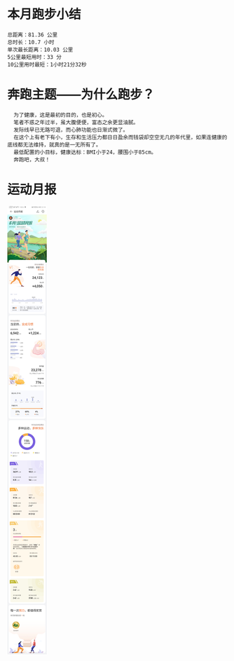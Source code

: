 # 本月跑步小结
```
总距离：81.36 公里
总时长：10.7 小时
单次最长距离：10.03 公里
5公里最短用时：33 分
10公里用时最短：1小时21分32秒
```
# 奔跑主题——为什么跑步？
```
  为了健康，这是最初的目的，也是初心。
  笔者不惑之年过半，虽大腹便便，富态之余更显油腻。
  发际线早已无路可退，而心肺功能也日渐式微了。
  在这个上有老下有小，生存和生活压力都日日盈余而钱袋却空空无几的年代里，如果连健康的底线都无法维持，就真的是一无所有了。
  最低配置的小目标，健康达标：BMI小于24，腰围小于85cm。
  奔跑吧，大叔！
```

# 运动月报
![2020年6月](./月报_202006.jpg)
